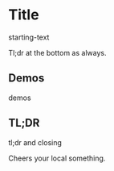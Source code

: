 # Title

starting-text

Tl;dr at the bottom as always.

## Demos

demos

## TL;DR

tl;dr and closing

Cheers your local something.
